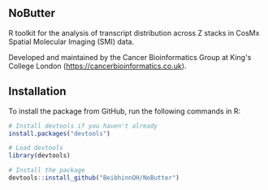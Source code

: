 ## NoButter

R toolkit for the analysis of transcript distribution across Z stacks in CosMx Spatial Molecular Imaging (SMI) data.

Developed and maintained by the Cancer Bioinformatics Group at King's College London (https://cancerbioinformatics.co.uk).


## Installation

To install the package from GitHub, run the following commands in R:

```R
# Install devtools if you haven't already
install.packages("devtools")

# Load devtools
library(devtools)

# Install the package
devtools::install_github("BeibhinnOH/NoButter")
